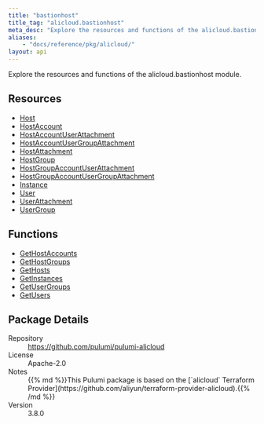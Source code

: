 ```yaml
---
title: "bastionhost"
title_tag: "alicloud.bastionhost"
meta_desc: "Explore the resources and functions of the alicloud.bastionhost module."
aliases:
    - "docs/reference/pkg/alicloud/"
layout: api
---
```


<!-- WARNING: this file was generated by Pulumi Docs Generator. -->
<!-- Do not edit by hand unless you're certain you know what you are doing! -->

Explore the resources and functions of the alicloud.bastionhost module.

<h2 id="resources">Resources</h2>
<ul class="api">
    <li><a href="host" title="Host"><span class="symbol resource"></span>Host</a></li>
    <li><a href="hostaccount" title="HostAccount"><span class="symbol resource"></span>HostAccount</a></li>
    <li><a href="hostaccountuserattachment" title="HostAccountUserAttachment"><span class="symbol resource"></span>HostAccountUserAttachment</a></li>
    <li><a href="hostaccountusergroupattachment" title="HostAccountUserGroupAttachment"><span class="symbol resource"></span>HostAccountUserGroupAttachment</a></li>
    <li><a href="hostattachment" title="HostAttachment"><span class="symbol resource"></span>HostAttachment</a></li>
    <li><a href="hostgroup" title="HostGroup"><span class="symbol resource"></span>HostGroup</a></li>
    <li><a href="hostgroupaccountuserattachment" title="HostGroupAccountUserAttachment"><span class="symbol resource"></span>HostGroupAccountUserAttachment</a></li>
    <li><a href="hostgroupaccountusergroupattachment" title="HostGroupAccountUserGroupAttachment"><span class="symbol resource"></span>HostGroupAccountUserGroupAttachment</a></li>
    <li><a href="instance" title="Instance"><span class="symbol resource"></span>Instance</a></li>
    <li><a href="user" title="User"><span class="symbol resource"></span>User</a></li>
    <li><a href="userattachment" title="UserAttachment"><span class="symbol resource"></span>UserAttachment</a></li>
    <li><a href="usergroup" title="UserGroup"><span class="symbol resource"></span>UserGroup</a></li>
</ul>

<h2 id="functions">Functions</h2>
<ul class="api">
    <li><a href="gethostaccounts" title="GetHostAccounts"><span class="symbol function"></span>GetHostAccounts</a></li>
    <li><a href="gethostgroups" title="GetHostGroups"><span class="symbol function"></span>GetHostGroups</a></li>
    <li><a href="gethosts" title="GetHosts"><span class="symbol function"></span>GetHosts</a></li>
    <li><a href="getinstances" title="GetInstances"><span class="symbol function"></span>GetInstances</a></li>
    <li><a href="getusergroups" title="GetUserGroups"><span class="symbol function"></span>GetUserGroups</a></li>
    <li><a href="getusers" title="GetUsers"><span class="symbol function"></span>GetUsers</a></li>
</ul>

<h2 id="package-details">Package Details</h2>
<dl class="package-details">
	<dt>Repository</dt>
	<dd><a href="https://github.com/pulumi/pulumi-alicloud">https://github.com/pulumi/pulumi-alicloud</a></dd>
	<dt>License</dt>
	<dd>Apache-2.0</dd>
	<dt>Notes</dt>
	<dd>{{% md %}}This Pulumi package is based on the [`alicloud` Terraform Provider](https://github.com/aliyun/terraform-provider-alicloud).{{% /md %}}</dd>
	<dt>Version</dt>
	<dd>3.8.0</dd>
</dl>

